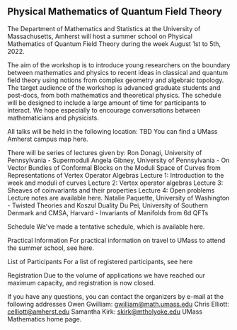 ## Physical Mathematics of Quantum Field Theory

The Department of Mathematics and Statistics at the University of Massachusetts, Amherst will host a summer school on Physical Mathematics of Quantum Field Theory during the week August 1st to 5th, 2022. 

The aim of the workshop is to introduce young researchers on the boundary between mathematics and physics to recent ideas in classical and quantum field theory using notions from complex geometry and algebraic topology. The target audience of the workshop is advanced graduate students and post-docs, from both mathematics and theoretical physics. The schedule will be designed to include a large amount of time for participants to interact. We hope especially to encourage conversations between mathematicians and physicists. 

All talks will be held in the following location:
TBD
You can find a UMass Amherst campus map here. 

There will be series of lectures given by: 
Ron Donagi, University of Pennsylvania - Supermoduli
Angela Gibney, University of Pennsylvania - On Vector Bundles of Conformal Blocks on the Moduli Space of Curves from Representations of Vertex Operator Algebras
Lecture 1: Introduction to the week and moduli of curves
Lecture 2: Vertex operator algebras
Lecture 3: Sheaves of coinvariants and their properties
Lecture 4: Open problems
Lecture notes are available here.
Natalie Paquette, University of Washington - Twisted Theories and Koszul Duality
Du Pei, University of Southern Denmark and CMSA, Harvard - Invariants of Manifolds from 6d QFTs


Schedule
We've made a tentative schedule, which is available here.

Practical Information
For practical information on travel to UMass to attend the summer school, see here.

List of Participants
For a list of registered participants, see here

Registration
Due to the volume of applications we have reached our maximum capacity, and registration is now closed. 


If you have any questions, you can contact the organizers by e-mail at the following addresses 
Owen Gwilliam: gwilliam@math.umass.edu 
Chris Elliott: celliott@amherst.edu 
Samantha Kirk: skirk@mtholyoke.edu
UMass Mathematics home page.
